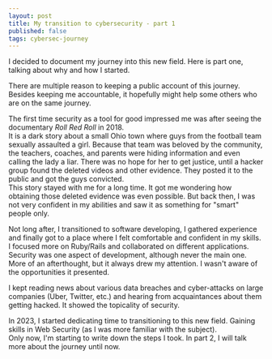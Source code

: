 ```yaml
---
layout: post
title: My transition to cybersecurity - part 1
published: false
tags: cybersec-journey
---
```


I decided to document my journey into this new field. Here is part one, talking about why and how I started.

There are multiple reason to keeping a public account of this journey. Besides keeping me accountable, it hopefully might help some others who are on the same journey.

The first time security as a tool for good impressed me was after seeing the documentary *Roll Red Roll* in 2018.   
It is a dark story about a small Ohio town where guys from the football team sexually assaulted a girl. Because that team was beloved by the community, the teachers, coaches, and parents were hiding information and even calling the lady a liar. There was no hope for her to get justice, until a hacker group found the deleted videos and other evidence. They posted it to the public and got the guys convicted.    
This story stayed with me for a long time. It got me wondering how obtaining those deleted evidence was even possible. But back then, I was not very confident in my abilities and saw it as something for "smart" people only.

Not long after, I transitioned to software developing, I gathered experience and finally got to a place where I felt comfortable and confident in my skills.  
I focused more on Ruby/Rails and collaborated on different applications. Security was one aspect of development, although never the main one. More of an afterthought, but it always drew my attention. I wasn't aware of the opportunities it presented.    

I kept reading news about various data breaches and cyber-attacks on large companies (Uber, Twitter, etc.) and hearing from acquaintances about them getting hacked. It showed the topicality of security.

In 2023, I started dedicating time to transitioning to this new field. Gaining skills in Web Security (as I was more familiar with the subject).   
Only now, I'm starting to write down the steps I took. In part 2, I will talk more about the journey until now.
